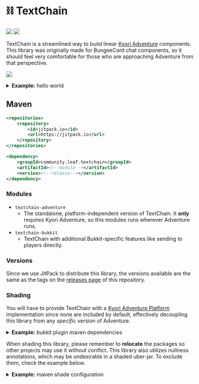 # ⛓️ TextChain

[![](https://jitpack.io/v/community.leaf/textchain.svg)](https://jitpack.io/#community.leaf/textchain) [![](https://img.shields.io/badge/License-MIT-blue)](./LICENSE)

TextChain is a streamlined way to build linear [Kyori Adventure](https://github.com/KyoriPowered/adventure) components. This library was originally made for BungeeCord chat components, so it should feel very comfortable for those who are approaching Adventure from that perspective.

 ![](https://i.imgur.com/ubjbb9S.png)

<details>
<summary><b>Example:</b> hello world</summary>

> ```java
> TextChain.empty()
>    .then("Hello")
>        .underlined()
>    .then(" ")
>    .then("world!")
>        .bold()
>        .italic()
>    .send(audience);
> ```

</details>

## Maven

```xml
<repositories>
    <repository>
        <id>jitpack.io</id>
        <url>https://jitpack.io</url>
    </repository>
</repositories>
```

```xml
<dependency>
    <groupId>community.leaf.textchain</groupId>
    <artifactId><!--module--></artifactId>
    <version><!--release--></version>
</dependency>
```

### Modules

- `textchain-adventure`
    - The standalone, platform-independent version of TextChain. It **only** requires Kyori Adventure, so this modules runs wherever Adventure runs.
- `textchain-bukkit`
    - TextChain with additional Bukkit-specific features like sending to players directly.

### Versions

Since we use JitPack to distribute this library, the versions available are the same as the tags on the [releases page](https://github.com/LeafCommunity/TextChain/releases) of this repository.

### Shading

You will have to provide TextChain with a [Kyori Adventure Platform](https://github.com/KyoriPowered/adventure-platform) implementation since none are included by default, effectively decoupling this library from any *specific* version of Adventure.

<details>
<summary><b>Example:</b> bukkit plugin maven dependencies</summary>

> ℹ️ Since you're writing a plugin, you should already have a Bukkit/Spigot/Paper dependency defined. The following example will allow you to depend on both Kyori Adventure (required) and TextChain:
> 
> ```xml
> <repositories>
>     <repository>
>         <id>sonatype-oss</id>
>         <url>https://oss.sonatype.org/content/repositories/snapshots/</url>
>     </repository>
>     <repository>
>         <id>jitpack.io</id>
>         <url>https://jitpack.io</url>
>     </repository>
> </repositories>
> 
> <dependencies>
>     <!--
>     Kyori Adventure Bukkit Platform (via sonatype-oss)
>     -->
>     <dependency>
>         <groupId>net.kyori</groupId>
>         <artifactId>adventure-platform-bukkit</artifactId>
>         <version>4.0.0-SNAPSHOT</version>
>     </dependency>
>     <!--
>     TextChain Bukkit (via jitpack.io)
>     -->
>     <dependency>
>         <groupId>community.leaf.textchain</groupId>
>         <artifactId>textchain-bukkit</artifactId>
>         <version><!--release--></version>
>     </dependency>
> </dependencies>
> ```

</details>

When shading this library, please remember to **relocate** the packages so other projects may use it without conflict. This library also utilizes nullness annotations, which may be undesirable in a shaded uber-jar. To exclude them, check the example below.

<details>
<summary><b>Example:</b> maven shade configuration</summary>

> ℹ️ Set the `shade.relocation` property to your project's package and add the following to the **maven shade plugin**'s configuration:
> 
> ```xml
> <configuration>
>     <relocations>
>         <!-- TextChain -->
>         <relocation>
>             <pattern>community.leaf.textchain</pattern>
>             <shadedPattern>${shade.relocation}.community.leaf.textchain</> shadedPattern>
>         </relocation>
>         <!-- Kyori Adventure -->
>         <relocation>
>             <pattern>net.kyori</pattern>
>             <shadedPattern>${shade.relocation}.net.kyori</shadedPattern>
>         </relocation>
>     </relocations>
>     <artifactSet>
>         <!-- Exclude annotations from built jar -->
>         <excludes>
>             <exclude>org.checkerframework:checker-qual</exclude>
>             <exclude>org.jetbrains:annotations</exclude>
>             <exclude>org.jetbrains.kotlin:kotlin-annotations-jvm</exclude>
>             <exclude>com.google.code.findbugs:jsr305</exclude>
>             <exclude>pl.tlinkowski.annotation:pl.tlinkowski.annotation.basic</> exclude>
>         </excludes>
>     </artifactSet>
> </configuration>
> ```

</details>